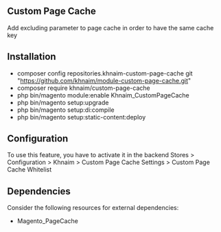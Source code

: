 ## Custom Page Cache
Add excluding parameter to page cache in order to have the same cache key

## Installation
- composer config repositories.khnaim-custom-page-cache git "https://github.com/khnaim/module-custom-page-cache.git"
- composer require khnaim/custom-page-cache
- php bin/magento module:enable Khnaim_CustomPageCache
- php bin/magento setup:upgrade
- php bin/magento setup:di:compile
- php bin/magento setup:static-content:deploy

## Configuration
To use this feature, you have to activate it in the backend Stores > Configuration > Khnaim > Custom Page Cache Settings > Custom Page Cache Whitelist

## Dependencies
Consider the following resources for external dependencies:
- Magento_PageCache
